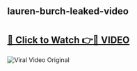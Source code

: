 ## lauren-burch-leaked-video 

# <h2><a href="http://freeplayer.one?title=lauren-burch-leaked-video&ref=21J">🔗 Click to Watch 👉🔴 VIDEO</a></h2>

<a href="http://freeplayer.one?title=lauren-burch-leaked-video&ref=21J" rel="nofollow" data-target="animated-image.originalLink"><img src="https://i.ibb.co.com/xMMVF88/686577567.gif" alt="Viral Video Original" style="max-width: 100%; display: inline-block;" data-target="animated-image.originalImage"></a>

